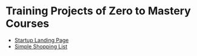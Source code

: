 # Training Projects of Zero to Mastery Courses

- [Startup Landing Page](https://dimakreminskyi.github.io/ztm/cwd-startup-landing-page/)
- [Simple Shopping List](https://dimakreminskyi.github.io/ztm/cwd-shopping-list/)
